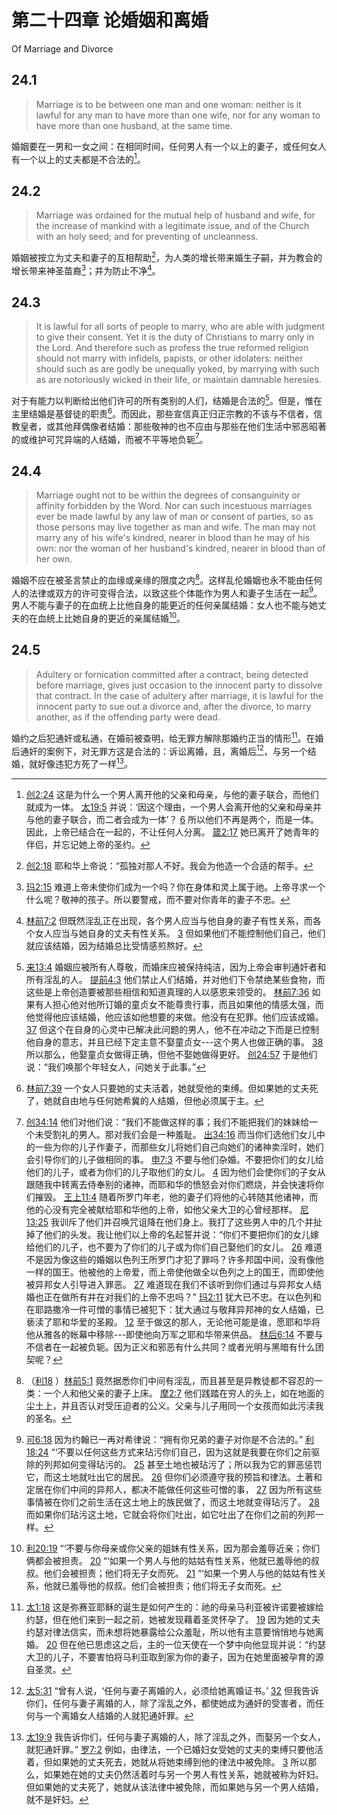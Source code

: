 # 第二十四章 论婚姻和离婚

Of Marriage and Divorce

## 24.1

> Marriage is to be between one man and one woman: neither is it lawful for any man to have more than one wife, nor for any woman to have more than one husband, at the same time.

婚姻要在一男和一女之间：在相同时间，任何男人有一个以上的妻子，或任何女人有一个以上的丈夫都是不合法的[^24-1]。

[^24-1]: [创2:24](https://biblehub.com/genesis/2-24.htm) 这是为什么一个男人离开他的父亲和母亲，与他的妻子联合，而他们就成为一体。 [太19:5](https://biblehub.com/matthew/19-5.htm) 并说：‘因这个理由，一个男人会离开他的父亲和母亲并与他的妻子联合，而二者会成为一体’？ [6](https://biblehub.com/matthew/19-6.htm) 所以他们不再是两个，而是一体。因此，上帝已结合在一起的，不让任何人分离。 [箴2:17](https://biblehub.com/proverbs/2-17.htm) 她已离开了她青年的伴侣，并忘记她上帝的圣约。

## 24.2

> Marriage was ordained for the mutual help of husband and wife, for the increase of mankind with a legitimate issue, and of the Church with an holy seed; and for preventing of uncleanness.

婚姻被按立为丈夫和妻子的互相帮助[^24-2]，为人类的增长带来婚生子嗣，并为教会的增长带来神圣苗裔[^24-3]；并为防止不净[^24-4]。

[^24-2]: [创2:18](https://biblehub.com/genesis/2-18.htm) 耶和华上帝说：“孤独对那人不好。我会为他造一个合适的帮手。

[^24-3]: [玛2:15](https://biblehub.com/malachi/2-15.htm) 难道上帝未使你们成为一个吗？你在身体和灵上属于祂。上帝寻求一个什么呢？敬神的孩子。所以要警戒，而不要对你青年的妻子不忠。

[^24-4]: [林前7:2](https://biblehub.com/1_corinthians/7-2.htm) 但既然淫乱正在出现，各个男人应当与他自身的妻子有性关系，而各个女人应当与她自身的丈夫有性关系。 [3](https://biblehub.com/1_corinthians/7-3.htm) 但如果他们不能控制他们自己，他们就应该结婚，因为结婚总比受情感煎熬好。

## 24.3

> It is lawful for all sorts of people to marry, who are able with judgment to give their consent. Yet it is the duty of Christians to marry only in the Lord. And therefore such as profess the true reformed religion should not marry with infidels, papists, or other idolaters: neither should such as are godly be unequally yoked, by marrying with such as are notoriously wicked in their life, or maintain damnable heresies.

对于有能力以判断给出他们许可的所有类别的人们，结婚是合法的[^24-5]。但是，惟在主里结婚是基督徒的职责[^24-6]。而因此，那些宣信真正归正宗教的不该与不信者，信教皇者，或其他拜偶像者结婚：那些敬神的也不应由与那些在他们生活中邪恶昭著的或维护可咒异端的人结婚，而被不平等地负轭[^24-7]。

[^24-5]: [来13:4](https://biblehub.com/hebrews/13-4.htm) 婚姻应被所有人尊敬，而婚床应被保持纯洁，因为上帝会审判通奸者和所有淫乱的人。 [提前4:3](https://biblehub.com/1_timothy/4-3.htm) 他们禁止人们结婚，并对他们下令禁绝某些食物，而这些是上帝创造要被那些相信和知道真理的人以感恩来领受的。 [林前7:36](https://biblehub.com/1_corinthians/7-36.htm) 如果有人担心他对他所订婚的童贞女不能尊贵行事，而且如果他的情感太强，而他觉得他应该结婚，他应该如他想要的来做。他没有在犯罪。他们应该成婚。 [37](https://biblehub.com/1_corinthians/7-37.htm) 但这个在自身的心灵中已解决此问题的男人，他不在冲动之下而是已控制他自身的意志，并且已经下定主意不娶童贞女---这个男人也做正确的事。 [38](https://biblehub.com/1_corinthians/7-38.htm) 所以那么，他娶童贞女做得正确，但他不娶她做得更好。 [创24:57](https://biblehub.com/genesis/24-57.htm) 于是他们说：“我们唤那个年轻女人，问她关于此事。”

[^24-6]: [林前7:39](https://biblehub.com/1_corinthians/7-39.htm) 一个女人只要她的丈夫活着，她就受他的束缚。但如果她的丈夫死了，她就自由地与任何她希冀的人结婚，但他必须属于主。

[^24-7]: [创34:14](https://biblehub.com/genesis/34-14.htm) 他们对他们说：“我们不能做这样的事；我们不能把我们的妹妹给一个未受割礼的男人。那对我们会是一种羞耻。 [出34:16](https://biblehub.com/exodus/34-16.htm) 而当你们选他们女儿中的一些为你的儿子作妻子，而那些女儿将她们自己向她们的诸神卖淫时，她们会引导你们的儿子做相同的事。 [申7:3](https://biblehub.com/deuteronomy/7-3.htm) 不要与他们杂婚。不要把你们的女儿给他们的儿子，或者为你们的儿子取他们的女儿。 [4](https://biblehub.com/deuteronomy/7-4.htm) 因为他们会使你们的子女从跟随我中转离去侍奉别的诸神，而耶和华的愤怒会对你们燃烧，并会快速将你们摧毁。 [王上11:4](https://biblehub.com/1_kings/11-4.htm) 随着所罗门年老，他的妻子们将他的心转随其他诸神，而他的心没有完全被献给耶和华他的上帝，如他父亲大卫的心曾经那样。 [尼13:25](https://biblehub.com/nehemiah/13-25.htm) 我训斥了他们并召唤咒诅降在他们身上。我打了这些男人中的几个并扯掉了他们的头发。我让他们以上帝的名起誓并说：“你们不要把你们的女儿嫁给他们的儿子，也不要为了你们的儿子或为你们自己娶他们的女儿。 [26](https://biblehub.com/nehemiah/13-26.htm) 难道不是因为像这些的婚姻以色列王所罗门才犯了罪吗？许多邦国中间，没有像他一样的国王。他被他的上帝爱，而上帝使他做全以色列之上的国王，而即使他被异邦女人引导进入罪恶。 [27](https://biblehub.com/nehemiah/13-27.htm) 难道现在我们不该听到你们通过与异邦女人结婚也正在做所有并在对我们的上帝不忠吗？” [玛2:11](https://biblehub.com/malachi/2-11.htm) 犹大已不忠。在以色列和在耶路撒冷一件可憎的事情已被犯下：犹大通过与敬拜异邦神的女人结婚，已亵渎了耶和华爱的圣殿。 [12](https://biblehub.com/malachi/2-12.htm) 至于做这的那人，无论他可能是谁，愿耶和华将他从雅各的帐幕中移除---即使他向万军之耶和华带来供品。 [林后6:14](https://biblehub.com/2_corinthians/6-14.htm) 不要与不信者在一起被负轭。因为正义和邪恶有什么共同？或者光明与黑暗有什么团契呢？

## 24.4

> Marriage ought not to be within the degrees of consanguinity or affinity forbidden by the Word. Nor can such incestuous marriages ever be made lawful by any law of man or consent of parties, so as those persons may live together as man and wife. The man may not marry any of his wife's kindred, nearer in blood than he may of his own: nor the woman of her husband's kindred, nearer in blood than of her own.

婚姻不应在被圣言禁止的血缘或亲缘的限度之内[^24-8]。这样乱伦婚姻也永不能由任何人的法律或双方的许可变得合法，以致这些个体能作为男人和妻子生活在一起[^24-9]。男人不能与妻子的在血统上比他自身的能更近的任何亲属结婚：女人也不能与她丈夫的在血统上比她自身的更近的亲属结婚[^24-10]。

[^24-8]: （[利18](https://biblehub.com/niv/leviticus/18.htm) ）[林前5:1](https://biblehub.com/1_corinthians/5-1.htm) 竟然据悉你们中间有淫乱，而且甚至是异教徒都不容忍的一类：一个人和他父亲的妻子上床。 [摩2:7](https://biblehub.com/amos/2-7.htm) 他们践踏在穷人的头上，如在地面的尘土上，并且否认对受压迫者的公义。父亲与儿子用同一个女孩而如此污渎我的圣名。

[^24-9]: [可6:18](https://biblehub.com/mark/6-18.htm) 因为约翰已一再对希律说：“拥有你兄弟的妻子对你是不合法的。” [利18:24](https://biblehub.com/leviticus/18-24.htm) “‘不要以任何这些方式来玷污你们自己，因为这就是我要在你们之前驱除的列邦如何变得玷污的。 [25](https://biblehub.com/leviticus/18-25.htm) 甚至土地也被玷污了；所以我为它的罪恶惩罚它，而这土地就吐出它的居民。 [26](https://biblehub.com/leviticus/18-26.htm) 但你们必须遵守我的预旨和律法。土著和定居在你们中间的异邦人，都决不能做任何这些可憎的事， [27](https://biblehub.com/leviticus/18-27.htm) 因为所有这些事情被在你们之前生活在这土地上的族民做了，而这土地就变得玷污了。 [28](https://biblehub.com/leviticus/18-28.htm) 而如果你们玷污这土地，它就会将你们吐出，如它吐出了在你们之前的列邦一样。

[^24-10]: [利20:19](https://biblehub.com/leviticus/20-19.htm) “‘不要与你母亲或你父亲的姐妹有性关系，因为那会羞辱近亲；你们俩都会被担责。 [20](https://biblehub.com/leviticus/20-20.htm) “‘如果一个男人与他的姑姑有性关系，他就已羞辱他的叔叔。他们会被担责；他们将无子女而死。 [21](https://biblehub.com/leviticus/20-21.htm) “‘如果一个男人与他的姑姑有性关系，他就已羞辱他的叔叔。他们会被担责；他们将无子女而死。

## 24.5

> Adultery or fornication committed after a contract, being detected before marriage, gives just occasion to the innocent party to dissolve that contract. In the case of adultery after marriage, it is lawful for the innocent party to sue out a divorce and, after the divorce, to marry another, as if the offending party were dead.

婚约之后犯通奸或私通，在婚前被查明，给无罪方解除那婚约正当的情形[^24-11]。在婚后通奸的案例下，对无罪方这是合法的：诉讼离婚，且，离婚后[^24-12]，与另一个结婚，就好像违犯方死了一样[^24-13]。

[^24-11]: [太1:18](https://biblehub.com/matthew/1-18.htm) 这是弥赛亚耶稣的诞生是如何产生的：祂的母亲马利亚被许诺要被嫁给约瑟，但在他们来到一起之前，她被发现藉着圣灵怀孕了。 [19](https://biblehub.com/matthew/1-19.htm) 因为她的丈夫约瑟对律法信实，而未想将她暴露给公众羞耻，所以他有主意要悄悄地与她离婚。 [20](https://biblehub.com/matthew/1-20.htm) 但在他已思虑这之后，主的一位天使在一个梦中向他显现并说：“约瑟大卫的儿子，不要害怕将马利亚取到家为你的妻子，因为在她里面被孕育的源自圣灵。

[^24-12]: [太5:31](https://biblehub.com/matthew/5-31.htm) “曾有人说，‘任何与妻子离婚的人，必须给她离婚证书。’ [32](https://biblehub.com/matthew/5-32.htm) 但我告诉你们，任何与妻子离婚的人，除了淫乱之外，都使她成为通奸的受害者，而任何与一个离婚女人结婚的人就犯通奸罪。

[^24-13]: [太19:9](https://biblehub.com/matthew/19-9.htm) 我告诉你们，任何与妻子离婚的人，除了淫乱之外，而娶另一个女人，就犯通奸罪。” [罗7:2](https://biblehub.com/romans/7-2.htm) 例如，由律法，一个已婚妇女受她的丈夫的束缚只要他活着，但如果她的丈夫死去，她就从将她束缚到他的律法中被免除。 [3](https://biblehub.com/romans/7-3.htm) 所以那么，如果她在她的丈夫仍然活着时与另一个男人有性关系，她就被称为奸妇。但如果她的丈夫死了，她就从该法律中被免除，而如果她与另一个男人结婚，就不是奸妇。